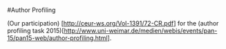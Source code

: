 #Author Profiling 

(Our participation) [http://ceur-ws.org/Vol-1391/72-CR.pdf] for the (author profiling task 2015)[http://www.uni-weimar.de/medien/webis/events/pan-15/pan15-web/author-profiling.html].
